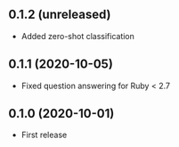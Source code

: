 ## 0.1.2 (unreleased)

- Added zero-shot classification

## 0.1.1 (2020-10-05)

- Fixed question answering for Ruby < 2.7

## 0.1.0 (2020-10-01)

- First release
